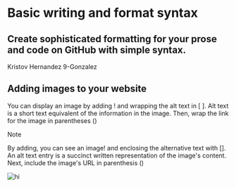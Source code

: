 
# Basic writing and format syntax
## Create sophisticated formatting for your prose and code on GitHub with simple syntax.
Kristov Hernandez 9-Gonzalez


## Adding images to your website
You can display an image by adding ! and wrapping the alt text in [ ]. Alt text is a short text equivalent of the information in the image. Then, wrap the link for the image in parentheses ()


> [!NOTE]
> By adding, you can see an image! and enclosing the alternative text with []. An alt text entry is a succinct written representation of the image's content. Next, include the image's URL in parenthesis ()


  






![hi](https://jhs.adnu.edu.ph/pluginfile.php/1/theme_remui/section_html/942325426/welcomebg.png)
